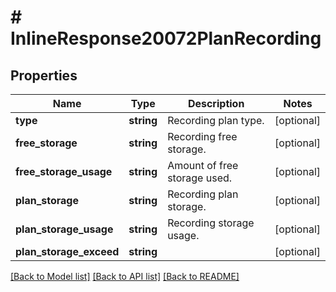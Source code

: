 # # InlineResponse20072PlanRecording

## Properties

Name | Type | Description | Notes
------------ | ------------- | ------------- | -------------
**type** | **string** | Recording plan type. | [optional] 
**free_storage** | **string** | Recording free storage. | [optional] 
**free_storage_usage** | **string** | Amount of free storage used. | [optional] 
**plan_storage** | **string** | Recording plan storage. | [optional] 
**plan_storage_usage** | **string** | Recording storage usage. | [optional] 
**plan_storage_exceed** | **string** |  | [optional] 

[[Back to Model list]](../../README.md#documentation-for-models) [[Back to API list]](../../README.md#documentation-for-api-endpoints) [[Back to README]](../../README.md)


